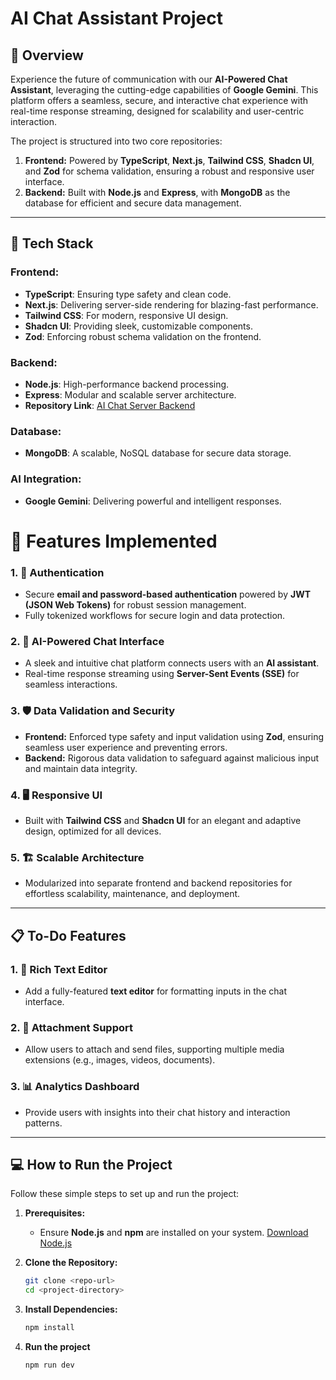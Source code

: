 # AI Chat Assistant Project

## 🌟 Overview

Experience the future of communication with our **AI-Powered Chat Assistant**, leveraging the cutting-edge capabilities of **Google Gemini**. This platform offers a seamless, secure, and interactive chat experience with real-time response streaming, designed for scalability and user-centric interaction.

The project is structured into two core repositories:

1. **Frontend:** Powered by **TypeScript**, **Next.js**, **Tailwind CSS**, **Shadcn UI**, and **Zod** for schema validation, ensuring a robust and responsive user interface.
2. **Backend:** Built with **Node.js** and **Express**, with **MongoDB** as the database for efficient and secure data management.

---

## 🚀 Tech Stack

### **Frontend:**
- **TypeScript**: Ensuring type safety and clean code.
- **Next.js**: Delivering server-side rendering for blazing-fast performance.
- **Tailwind CSS**: For modern, responsive UI design.
- **Shadcn UI**: Providing sleek, customizable components.
- **Zod**: Enforcing robust schema validation on the frontend.

### **Backend:**
- **Node.js**: High-performance backend processing.
- **Express**: Modular and scalable server architecture.
- **Repository Link**: [AI Chat Server Backend](https://github.com/Parashuram-78/ai-chat-server-main)

### **Database:**
- **MongoDB**: A scalable, NoSQL database for secure data storage.

### **AI Integration:**
- **Google Gemini**: Delivering powerful and intelligent responses.



# 🌈 Features Implemented

### 1. 🔐 **Authentication**
- Secure **email and password-based authentication** powered by **JWT (JSON Web Tokens)** for robust session management.
- Fully tokenized workflows for secure login and data protection.

### 2. 🤖 **AI-Powered Chat Interface**
- A sleek and intuitive chat platform connects users with an **AI assistant**.
- Real-time response streaming using **Server-Sent Events (SSE)** for seamless interactions.

### 3. 🛡️ **Data Validation and Security**
- **Frontend:** Enforced type safety and input validation using **Zod**, ensuring seamless user experience and preventing errors.
- **Backend:** Rigorous data validation to safeguard against malicious input and maintain data integrity.

### 4. 🖥️ **Responsive UI**
- Built with **Tailwind CSS** and **Shadcn UI** for an elegant and adaptive design, optimized for all devices.

### 5. 🏗️ **Scalable Architecture**
- Modularized into separate frontend and backend repositories for effortless scalability, maintenance, and deployment.

---

## 📋 To-Do Features

### 1. 📝 **Rich Text Editor**
- Add a fully-featured **text editor** for formatting inputs in the chat interface.

### 2. 📎 **Attachment Support**
- Allow users to attach and send files, supporting multiple media extensions (e.g., images, videos, documents).

### 3. 📊 **Analytics Dashboard**
- Provide users with insights into their chat history and interaction patterns.

---

## 💻 How to Run the Project

Follow these simple steps to set up and run the project:

1. **Prerequisites:**
   - Ensure **Node.js** and **npm** are installed on your system. [Download Node.js](https://nodejs.org/en/download)

2. **Clone the Repository:**
   ```bash
   git clone <repo-url>
   cd <project-directory>


3. **Install Dependencies:**
   ```bash
   npm install
4. **Run the project**
   ```bash
   npm run dev


